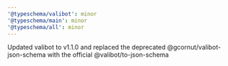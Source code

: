 ```yaml
---
'@typeschema/valibot': minor
'@typeschema/main': minor
'@typeschema/all': minor
---
```


Updated valibot to v1.1.0 and replaced the deprecated @gcornut/valibot-json-schema with the official @valibot/to-json-schema
